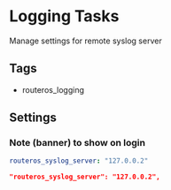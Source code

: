 # Logging Tasks

Manage settings for remote syslog server

## Tags

- routeros_logging

## Settings

### Note (banner) to show on login

```yaml
routeros_syslog_server: "127.0.0.2"
```

```json
"routeros_syslog_server": "127.0.0.2",
```